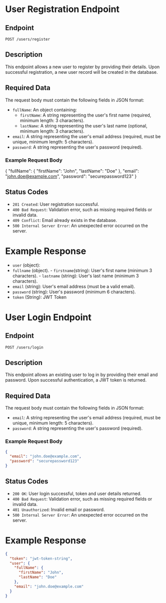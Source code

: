 # User Registration Endpoint

## Endpoint

`POST /users/register`

## Description

This endpoint allows a new user to register by providing their details. Upon successful registration, a new user record will be created in the database.

## Required Data

The request body must contain the following fields in JSON format:

- `fullName`: An object containing:
  - `firstName`: A string representing the user's first name (required, minimum length: 3 characters).
  - `lastName`: A string representing the user's last name (optional, minimum length: 3 characters).
- `email`: A string representing the user's email address (required, must be unique, minimum length: 5 characters).
- `password`: A string representing the user's password (required).

### Example Request Body

{
"fullName": {
"firstName": "John",
"lastName": "Doe"
},
"email": "john.doe@example.com",
"password": "securepassword123"
}

## Status Codes

- `201 Created`: User registration successful.
- `400 Bad Request`: Validation error, such as missing required fields or invalid data.
- `409 Conflict`: Email already exists in the database.
- `500 Internal Server Error`: An unexpected error occurred on the server.

# Example Response

- `user` (object):
- `fullname` (object). - `firstname`(string): User's first name (minimum 3 characters). - `lastname` (string): User's last name (minimum 3 characters).
- `email` (string): User's email address (must be a valid email).
- `password` (string): User's password (minimum 6 characters).
- `token` (String): JWT Token

# User Login Endpoint

## Endpoint

`POST /users/login`

## Description

This endpoint allows an existing user to log in by providing their email and password. Upon successful authentication, a JWT token is returned.

## Required Data

The request body must contain the following fields in JSON format:

- `email`: A string representing the user's email address (required, must be unique, minimum length: 5 characters).
- `password`: A string representing the user's password (required).

### Example Request Body

```json
{
  "email": "john.doe@example.com",
  "password": "securepassword123"
}
```

## Status Codes

- `200 OK`: User login successful, token and user details returned.
- `400 Bad Request`: Validation error, such as missing required fields or invalid data.
- `401 Unauthorized`: Invalid email or password.
- `500 Internal Server Error`: An unexpected error occurred on the server.

# Example Response

```json
{
  "token": "jwt-token-string",
  "user": {
    "fullName": {
      "firstName": "John",
      "lastName": "Doe"
    },
    "email": "john.doe@example.com"
  }
}
```
